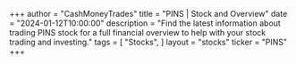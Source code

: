 +++
author = "CashMoneyTrades"
title = "PINS | Stock and Overview"
date = "2024-01-12T10:00:00"
description = "Find the latest information about trading PINS stock for a full financial overview to help with your stock trading and investing."
tags = [
   "Stocks",
]
layout = "stocks"
ticker = "PINS"
+++
